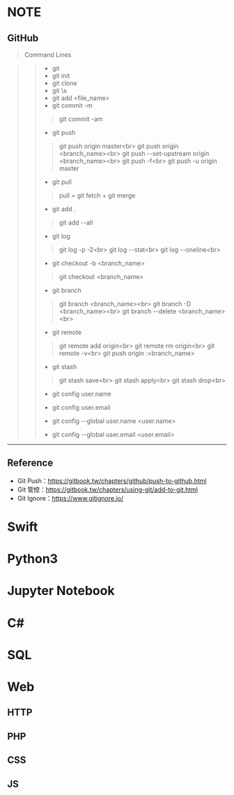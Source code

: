 # NOTE

## GitHub
> Command Lines

>> + git 
>> + git init
>> + git clone <https>
>> + git \s
>> + git add <file_name>
>> + git commit -m <commit>
>> > git commit -am <commit>
>> + git push
>> > git push origin master<br\>
>> > git push origin <branch_name><br\>
>> > git push --set-upstream origin <branch_name><br\>
>> > git push -f<br\>
>> > git push -u origin master
>> + git pull
>> > pull = git fetch + git merge
>> + git add .
>> > git add --all
>> + git log
>> > git log -p -2<br\>
>> > git log --stat<br\>
>> > git log --oneline<br\>
>> + git checkout -b <branch_name>
>> > git checkout <branch_name>
>> + git branch
>> > git branch <branch_name><br\>
>> > git branch -D <branch_name><br\>
>> > git branch --delete <branch_name> <br\>
>> 
>> + git remote
>> > git remote add origin<br\>
>> > git remote rm origin<br\>
>> > git remote -v<br\>
>> > git push origin :<branch_name>
>> 
>> + git stash
>> > git stash save<br\>
>> > git stash apply<br\>
>> > git stash drop<br\>
>> 
>> + git config user.name
>> + git config user.email
>> 
>> + git config --global user.name <user.name>
>> + git config --global user.email <user.email>

----
## Reference
+ Git Push：https://gitbook.tw/chapters/github/push-to-github.html
+ Git 管控：https://gitbook.tw/chapters/using-git/add-to-git.html
+ Git Ignore：https://www.gitignore.io/




# Swift
# Python3
# Jupyter Notebook
# C\#
# SQL
# Web
## HTTP
## PHP
## CSS
## JS
